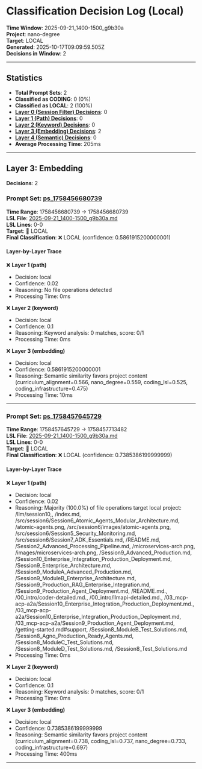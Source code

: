 # Classification Decision Log (Local)

**Time Window**: 2025-09-21_1400-1500_g9b30a<br>
**Project**: nano-degree<br>
**Target**: LOCAL<br>
**Generated**: 2025-10-17T09:09:59.505Z<br>
**Decisions in Window**: 2

---

## Statistics

- **Total Prompt Sets**: 2
- **Classified as CODING**: 0 (0%)
- **Classified as LOCAL**: 2 (100%)
- **[Layer 0 (Session Filter) Decisions](#layer-0-session-filter)**: 0
- **[Layer 1 (Path) Decisions](#layer-1-path)**: 0
- **[Layer 2 (Keyword) Decisions](#layer-2-keyword)**: 0
- **[Layer 3 (Embedding) Decisions](#layer-3-embedding)**: 2
- **[Layer 4 (Semantic) Decisions](#layer-4-semantic)**: 0
- **Average Processing Time**: 205ms

---

## Layer 3: Embedding

**Decisions**: 2

### Prompt Set: [ps_1758456680739](../../history/2025-09-21_1400-1500_g9b30a.md#ps_1758456680739)

**Time Range**: 1758456680739 → 1758456680739<br>
**LSL File**: [2025-09-21_1400-1500_g9b30a.md](../../history/2025-09-21_1400-1500_g9b30a.md#ps_1758456680739)<br>
**LSL Lines**: 0-0<br>
**Target**: 📍 LOCAL<br>
**Final Classification**: ❌ LOCAL (confidence: 0.5861915200000001)

#### Layer-by-Layer Trace

❌ **Layer 1 (path)**
- Decision: local
- Confidence: 0.02
- Reasoning: No file operations detected
- Processing Time: 0ms

❌ **Layer 2 (keyword)**
- Decision: local
- Confidence: 0.1
- Reasoning: Keyword analysis: 0 matches, score: 0/1
- Processing Time: 0ms

❌ **Layer 3 (embedding)**
- Decision: local
- Confidence: 0.5861915200000001
- Reasoning: Semantic similarity favors project content (curriculum_alignment=0.566, nano_degree=0.559, coding_lsl=0.525, coding_infrastructure=0.475)
- Processing Time: 10ms

---

### Prompt Set: [ps_1758457645729](../../history/2025-09-21_1400-1500_g9b30a.md#ps_1758457645729)

**Time Range**: 1758457645729 → 1758457713482<br>
**LSL File**: [2025-09-21_1400-1500_g9b30a.md](../../history/2025-09-21_1400-1500_g9b30a.md#ps_1758457645729)<br>
**LSL Lines**: 0-0<br>
**Target**: 📍 LOCAL<br>
**Final Classification**: ❌ LOCAL (confidence: 0.7385386199999999)

#### Layer-by-Layer Trace

❌ **Layer 1 (path)**
- Decision: local
- Confidence: 0.02
- Reasoning: Majority (100.0%) of file operations target local project: /llm/session10,, /index.md, /src/session6/Session6_Atomic_Agents_Modular_Architecture.md, /atomic-agents.png, /src/session6/images/atomic-agents.png, /src/session6/Session5_Security_Monitoring.md, /src/session6/Session7_ADK_Essentials.md, /README.md, /Session2_Advanced_Processing_Pipeline.md, /microservices-arch.png, /images/microservices-arch.png, /Session9_Advanced_Production.md, /Session10_Enterprise_Integration_Production_Deployment.md, /Session9_Enterprise_Architecture.md, /Session9_ModuleA_Advanced_Production.md, /Session9_ModuleB_Enterprise_Architecture.md, /Session9_Production_RAG_Enterprise_Integration.md, /Session9_Production_Agent_Deployment.md, /README.md., /00_intro/coder-detailed.md., /00_intro/llmapi-detailed.md., /03_mcp-acp-a2a/Session10_Enterprise_Integration_Production_Deployment.md., /03_mcp-acp-a2a/Session10_Enterprise_Integration_Production_Deployment.md, /03_mcp-acp-a2a/Session9_Production_Agent_Deployment.md, /getting-started.md#support, /Session8_ModuleB_Test_Solutions.md, /Session8_Agno_Production_Ready_Agents.md, /Session8_ModuleC_Test_Solutions.md, /Session8_ModuleD_Test_Solutions.md, /Session8_Test_Solutions.md
- Processing Time: 0ms

❌ **Layer 2 (keyword)**
- Decision: local
- Confidence: 0.1
- Reasoning: Keyword analysis: 0 matches, score: 0/1
- Processing Time: 0ms

❌ **Layer 3 (embedding)**
- Decision: local
- Confidence: 0.7385386199999999
- Reasoning: Semantic similarity favors project content (curriculum_alignment=0.738, coding_lsl=0.737, nano_degree=0.733, coding_infrastructure=0.697)
- Processing Time: 400ms

---


